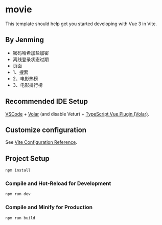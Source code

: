 # movie

This template should help get you started developing with Vue 3 in Vite.

## By Jenming
- 密码哈希加盐加密
- 离线登录状态过期
- 页面
- 1、搜索
- 2、电影热榜
- 3、电影排行榜

## Recommended IDE Setup

[VSCode](https://code.visualstudio.com/) + [Volar](https://marketplace.visualstudio.com/items?itemName=Vue.volar) (and disable Vetur) + [TypeScript Vue Plugin (Volar)](https://marketplace.visualstudio.com/items?itemName=Vue.vscode-typescript-vue-plugin).

## Customize configuration

See [Vite Configuration Reference](https://vitejs.dev/config/).

## Project Setup

```sh
npm install
```

### Compile and Hot-Reload for Development

```sh
npm run dev
```

### Compile and Minify for Production

```sh
npm run build
```
